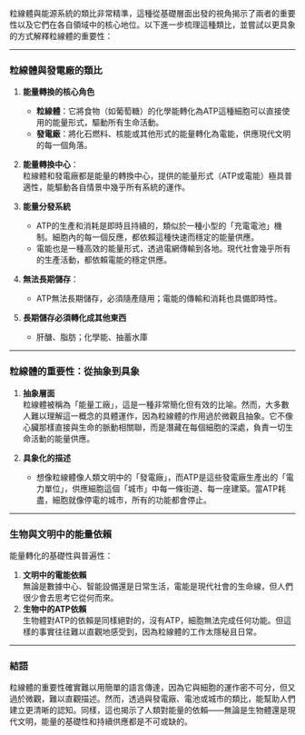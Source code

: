 粒線體與能源系統的類比非常精準，這種從基礎層面出發的視角揭示了兩者的重要性以及它們在各自領域中的核心地位。以下進一步梳理這種類比，並嘗試以更具象的方式解釋粒線體的重要性：  

---

### **粒線體與發電廠的類比**  
1. **能量轉換的核心角色**  
   - **粒線體**：它將食物（如葡萄糖）的化學能轉化為ATP這種細胞可以直接使用的能量形式，驅動所有生命活動。  
   - **發電廠**：將化石燃料、核能或其他形式的能量轉化為電能，供應現代文明的每一個角落。  

2.  **能量轉換中心**：  
   粒線體和發電廠都是能量的轉換中心，提供的能量形式（ATP或電能）極具普適性，能驅動各自情景中幾乎所有系統的運作。

3. **能量分發系統**  
   - ATP的生產和消耗是即時且持續的，類似於一種小型的「充電電池」機制。細胞內的每一個反應，都依賴這種快速而穩定的能量供應。  
   - 電能也是一種高效的能量形式，透過電網傳輸到各地。現代社會幾乎所有的生產活動，都依賴電能的穩定供應。

4. **無法長期儲存**：  
   - ATP無法長期儲存，必須隨產隨用；電能的傳輸和消耗也具備即時性。

5. **長期儲存必須轉化成其他東西**
   - 肝醣、脂肪；化學能、抽蓄水庫

---

### **粒線體的重要性：從抽象到具象**  
1. **抽象層面**  
   粒線體被稱為「能量工廠」，這是一種非常簡化但有效的比喻。然而，大多數人難以理解這一概念的具體運作，因為粒線體的作用過於微觀且抽象。它不像心臟那樣直接與生命的脈動相關聯，而是潛藏在每個細胞的深處，負責一切生命活動的能量供應。  

2. **具象化的描述**  
   - 想像粒線體像人類文明中的「發電廠」，而ATP是這些發電廠生產出的「電力單位」，供應細胞這個「城市」中每一條街道、每一座建築。當ATP耗盡，細胞就像停電的城市，所有的功能都會停止。   

---

### **生物與文明中的能量依賴**  
能量轉化的基礎性與普遍性：  
1. **文明中的電能依賴**  
   無論是數據中心、智能設備還是日常生活，電能是現代社會的生命線，但人們很少會去思考它從何而來。  
2. **生物中的ATP依賴**  
   生物體對ATP的依賴是同樣絕對的，沒有ATP，細胞無法完成任何功能。但這樣的事實往往難以直觀地感受到，因為粒線體的工作太隱秘且日常。  

---

### **結語**  
粒線體的重要性確實難以用簡單的語言傳達，因為它與細胞的運作密不可分，但又過於微觀，難以直觀描述。然而，透過與發電廠、電池或城市的類比，能幫助人們建立更清晰的認知。同樣，這也揭示了人類對能量的依賴——無論是生物體還是現代文明，能量的基礎性和持續供應都是不可或缺的。